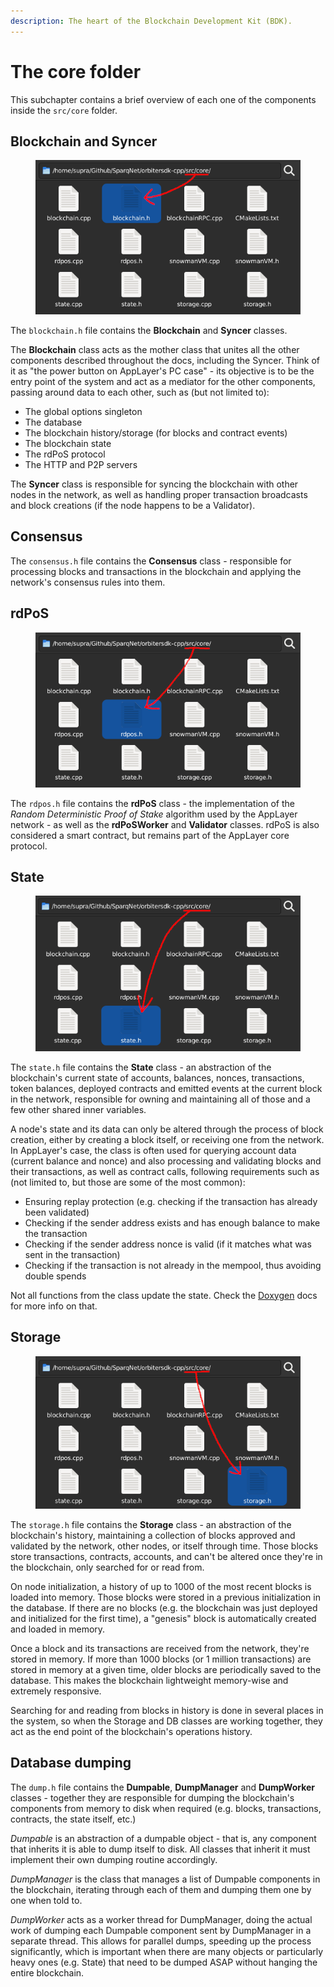 ```yaml
---
description: The heart of the Blockchain Development Kit (BDK).
---
```


# The core folder

This subchapter contains a brief overview of each one of the components inside the `src/core` folder.

## Blockchain and Syncer

<figure><img src="../.gitbook/assets/Blockchain.png" alt=""><figcaption></figcaption></figure>

The `blockchain.h` file contains the **Blockchain** and **Syncer** classes.

The **Blockchain** class acts as the mother class that unites all the other components described throughout the docs, including the Syncer. Think of it as "the power button on AppLayer's PC case" - its objective is to be the entry point of the system and act as a mediator for the other components, passing around data to each other, such as (but not limited to):

* The global options singleton
* The database
* The blockchain history/storage (for blocks and contract events)
* The blockchain state
* The rdPoS protocol
* The HTTP and P2P servers

The **Syncer** class is responsible for syncing the blockchain with other nodes in the network, as well as handling proper transaction broadcasts and block creations (if the node happens to be a Validator).

## Consensus

The `consensus.h` file contains the **Consensus** class - responsible for processing blocks and transactions in the blockchain and applying the network's consensus rules into them.

## rdPoS

<figure><img src="../.gitbook/assets/rdPoS.png" alt=""><figcaption></figcaption></figure>

The `rdpos.h` file contains the **rdPoS** class - the implementation of the *Random Deterministic Proof of Stake* algorithm used by the AppLayer network - as well as the **rdPoSWorker** and **Validator** classes. rdPoS is also considered a smart contract, but remains part of the AppLayer core protocol.

## State

<figure><img src="../.gitbook/assets/State.png" alt=""><figcaption></figcaption></figure>

The `state.h` file contains the **State** class - an abstraction of the blockchain's current state of accounts, balances, nonces, transactions, token balances, deployed contracts and emitted events at the current block in the network, responsible for owning and maintaining all of those and a few other shared inner variables.

A node's state and its data can only be altered through the process of block creation, either by creating a block itself, or receiving one from the network. In AppLayer's case, the class is often used for querying account data (current balance and nonce) and also processing and validating blocks and their transactions, as well as contract calls, following requirements such as (not limited to, but those are some of the most common):

* Ensuring replay protection (e.g. checking if the transaction has already been validated)
* Checking if the sender address exists and has enough balance to make the transaction
* Checking if the sender address nonce is valid (if it matches what was sent in the transaction)
* Checking if the transaction is not already in the mempool, thus avoiding double spends

Not all functions from the class update the state. Check the [Doxygen](https://doxygen.nl) docs for more info on that.

## Storage

<figure><img src="../.gitbook/assets/Storage.png" alt=""><figcaption></figcaption></figure>

The `storage.h` file contains the **Storage** class - an abstraction of the blockchain's history, maintaining a collection of blocks approved and validated by the network, other nodes, or itself through time. Those blocks store transactions, contracts, accounts, and can't be altered once they're in the blockchain, only searched for or read from.

On node initialization, a history of up to 1000 of the most recent blocks is loaded into memory. Those blocks were stored in a previous initialization in the database. If there are no blocks (e.g. the blockchain was just deployed and initialized for the first time), a "genesis" block is automatically created and loaded in memory.

Once a block and its transactions are received from the network, they're stored in memory. If more than 1000 blocks (or 1 million transactions) are stored in memory at a given time, older blocks are periodically saved to the database. This makes the blockchain lightweight memory-wise and extremely responsive.

Searching for and reading from blocks in history is done in several places in the system, so when the Storage and DB classes are working together, they act as the end point of the blockchain's operations history.

## Database dumping

The `dump.h` file contains the **Dumpable**, **DumpManager** and **DumpWorker** classes - together they are responsible for dumping the blockchain's components from memory to disk when required (e.g. blocks, transactions, contracts, the state itself, etc.)

*Dumpable* is an abstraction of a dumpable object - that is, any component that inherits it is able to dump itself to disk. All classes that inherit it must implement their own dumping routine accordingly.

*DumpManager* is the class that manages a list of Dumpable components in the blockchain, iterating through each of them and dumping them one by one when told to.

*DumpWorker* acts as a worker thread for DumpManager, doing the actual work of dumping each Dumpable component sent by DumpManager in a separate thread. This allows for parallel dumps, speeding up the process significantly, which is important when there are many objects or particularly heavy ones (e.g. State) that need to be dumped ASAP without hanging the entire blockchain.


